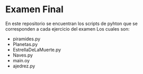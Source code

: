 # Examen Final
En este repositorio se encuentran los scripts de pyhton que se corresponden a cada ejercicio del examen
Los cuales son:
* piramides.py
* Planetas.py
* EstrellaDeLaMuerte.py
* Naves.py
* main.oy
* ajedrez.py
